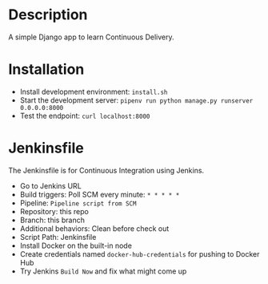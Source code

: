 # Description

A simple Django app to learn Continuous Delivery.

# Installation

- Install development environment: `install.sh`
- Start the development server: `pipenv run python manage.py runserver 0.0.0.0:8000`
- Test the endpoint: `curl localhost:8000`

# Jenkinsfile

The Jenkinsfile is for Continuous Integration using Jenkins.

- Go to Jenkins URL
- Build triggers: Poll SCM every minute: `* * * * *`
- Pipeline: `Pipeline script from SCM`
- Repository: this repo
- Branch: this branch
- Additional behaviors: Clean before check out
- Script Path: Jenkinsfile
- Install Docker on the built-in node
- Create credentials named `docker-hub-credentials` for pushing to Docker Hub
- Try Jenkins `Build Now` and fix what might come up
